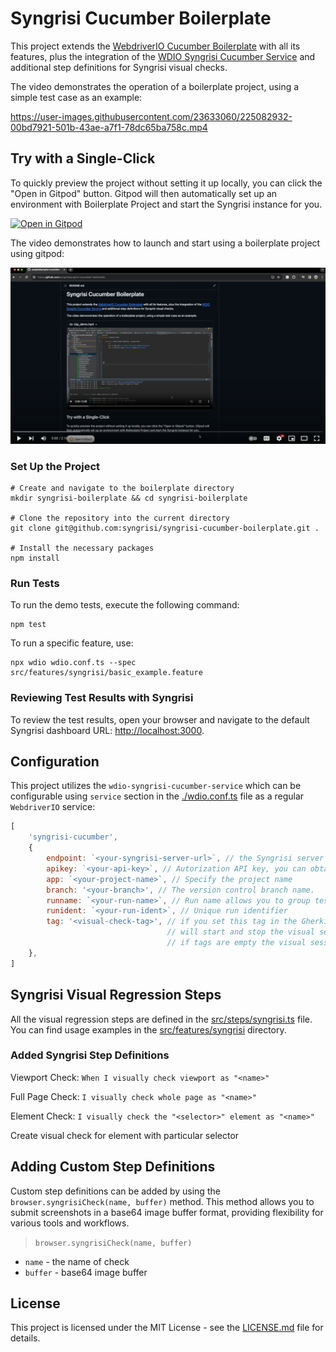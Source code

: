 # Syngrisi Cucumber Boilerplate

This project extends the [WebdriverIO Cucumber Boilerplate](https://github.com/webdriverio/cucumber-boilerplate)
with all its features, plus the integration of the [WDIO Syngrisi Cucumber Service](https://www.npmjs.com/package/wdio-syngrisi-cucumber-service) and additional step definitions for Syngrisi visual checks.

The video demonstrates the operation of a boilerplate project, using a simple test case as an example:

https://user-images.githubusercontent.com/23633060/225082932-00bd7921-501b-43ae-a7f1-78dc65ba758c.mp4

## Try with a Single-Click

To quickly preview the project without setting it up locally, you can click the "Open in Gitpod" button. Gitpod will then automatically set up an environment with Boilerplate Project and start the Syngrisi instance for you.

[![Open in Gitpod](https://gitpod.io/button/open-in-gitpod.svg)](https://gitpod.io/#https://github.com/syngrisi/syngrisi-cucumber-boilerplate)

The video demonstrates how to launch and start using a boilerplate project using gitpod:

[![Video Title](asserts/video-preview.png)](https://www.youtube.com/watch?v=joWTfdDmOe0&ab_channel=Syngrisi)


### Set Up the Project

```shell
# Create and navigate to the boilerplate directory
mkdir syngrisi-boilerplate && cd syngrisi-boilerplate

# Clone the repository into the current directory
git clone git@github.com:syngrisi/syngrisi-cucumber-boilerplate.git .

# Install the necessary packages
npm install
```

### Run Tests

To run the demo tests, execute the following command:

```shell
npm test
```

To run a specific feature, use:

```shell {"background":"false","name":"BASIC TEST EXAMPLE","promptEnv":"true"}
npx wdio wdio.conf.ts --spec src/features/syngrisi/basic_example.feature
```

### Reviewing Test Results with Syngrisi

To review the test results, open your browser and navigate to the default Syngrisi dashboard URL: [http://localhost:3000](http://localhost:3000).

## Configuration

This project utilizes the `wdio-syngrisi-cucumber-service` which can be configurable using `service` section in the [./wdio.conf.ts](./wdio.conf.ts) file  as a regular `WebdriverIO` service:
```js
[
    'syngrisi-cucumber',
    {
        endpoint: `<your-syngrisi-server-url>`, // the Syngrisi server url, default is http://localhost:3000
        apikey: `<your-api-key>`, // Autorization API key, you can obtain it from your Syngrisi account settings 
        app: `<your-project-name>`, // Specify the project name 
        branch: '<your-branch>', // The version control branch name.
        runname: `<your-run-name>`, // Run name allows you to group tests by runs using Syngrisi UI  
        runident: `<your-run-ident>`, // Unique run identifier
        tag: '<visual-check-tag>', // if you set this tag in the Gherkin scenario, `wdio-syngrisi-cucumber-service` 
                                   // will start and stop the visual sessions and therefore perform visual checks,
                                   // if tags are empty the visual session will be created for all scenarios despite the existence of visual checks
    },
]
```

## Syngrisi Visual Regression Steps

All the visual regression steps are defined in the [src/steps/syngrisi.ts](src/steps/syngrisi.ts) file. 
You can find usage examples in the [src/features/syngrisi](src/features/syngrisi) directory.

### Added Syngrisi Step Definitions

Viewport Check: `When I visually check viewport as "<name>"`

Full Page Check: `I visually check whole page as "<name>"`

Element Check: `I visually check the "<selector>" element as "<name>"`

Create visual check for element with particular selector

## Adding Custom Step Definitions

Custom step definitions can be added by using the `browser.syngrisiCheck(name, buffer)` method. This method allows you to submit screenshots in a base64 image buffer format, providing flexibility for various tools and workflows.

> `browser.syngrisiCheck(name, buffer)`

- `name` - the name of check
- `buffer` - base64 image buffer

## License

This project is licensed under the MIT License - see the [LICENSE.md](./LICENSE.md) file for details.


